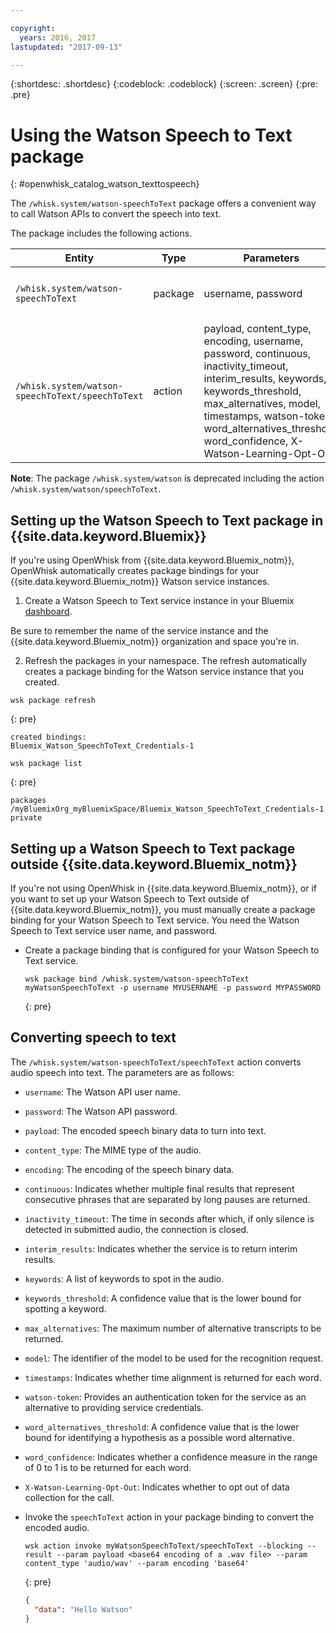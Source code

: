 ```yaml
---

copyright:
  years: 2016, 2017
lastupdated: "2017-09-13"

---
```


{:shortdesc: .shortdesc}
{:codeblock: .codeblock}
{:screen: .screen}
{:pre: .pre}

# Using the Watson Speech to Text package
{: #openwhisk_catalog_watson_texttospeech}

The `/whisk.system/watson-speechToText` package offers a convenient way to call Watson APIs to convert the speech into text.

The package includes the following actions.

| Entity | Type | Parameters | Description |
| --- | --- | --- | --- |
| `/whisk.system/watson-speechToText` | package | username, password | Package to convert speech into text |
| `/whisk.system/watson-speechToText/speechToText` | action | payload, content_type, encoding, username, password, continuous, inactivity_timeout, interim_results, keywords, keywords_threshold, max_alternatives, model, timestamps, watson-token, word_alternatives_threshold, word_confidence, X-Watson-Learning-Opt-Out | Convert audio into text |

**Note**: The package `/whisk.system/watson` is deprecated including the action `/whisk.system/watson/speechToText`.

## Setting up the Watson Speech to Text package in {{site.data.keyword.Bluemix}}

If you're using OpenWhisk from {{site.data.keyword.Bluemix_notm}}, OpenWhisk automatically creates package bindings for your {{site.data.keyword.Bluemix_notm}} Watson service instances.

1. Create a Watson Speech to Text service instance in your Bluemix [dashboard](http://console.ng.Bluemix.net).
  
  Be sure to remember the name of the service instance and the {{site.data.keyword.Bluemix_notm}} organization and space you're in.
  
2. Refresh the packages in your namespace. The refresh automatically creates a package binding for the Watson service instance that you created.
  
  ```
  wsk package refresh
  ```
  {: pre}
  ```
  created bindings:
  Bluemix_Watson_SpeechToText_Credentials-1
  ```
  ```
  wsk package list
  ```
  {: pre}
  ```
  packages
  /myBluemixOrg_myBluemixSpace/Bluemix_Watson_SpeechToText_Credentials-1 private
  ```
  

## Setting up a Watson Speech to Text package outside {{site.data.keyword.Bluemix_notm}}

If you're not using OpenWhisk in {{site.data.keyword.Bluemix_notm}}, or if you want to set up your Watson Speech to Text outside of {{site.data.keyword.Bluemix_notm}}, you must manually create a package binding for your Watson Speech to Text service. You need the Watson Speech to Text service user name, and password.

- Create a package binding that is configured for your Watson Speech to Text service.
  
  ```
  wsk package bind /whisk.system/watson-speechToText myWatsonSpeechToText -p username MYUSERNAME -p password MYPASSWORD
  ```
  {: pre}
  

## Converting speech to text

The `/whisk.system/watson-speechToText/speechToText` action converts audio speech into text. The parameters are as follows:

- `username`: The Watson API user name.
- `password`: The Watson API password.
- `payload`: The encoded speech binary data to turn into text.
- `content_type`: The MIME type of the audio.
- `encoding`: The encoding of the speech binary data.
- `continuous`: Indicates whether multiple final results that represent consecutive phrases that are separated by long pauses are returned.
- `inactivity_timeout`: The time in seconds after which, if only silence is detected in submitted audio, the connection is closed.
- `interim_results`: Indicates whether the service is to return interim results.
- `keywords`: A list of keywords to spot in the audio.
- `keywords_threshold`: A confidence value that is the lower bound for spotting a keyword.
- `max_alternatives`: The maximum number of alternative transcripts to be returned.
- `model`: The identifier of the model to be used for the recognition request.
- `timestamps`: Indicates whether time alignment is returned for each word.
- `watson-token`: Provides an authentication token for the service as an alternative to providing service credentials.
- `word_alternatives_threshold`: A confidence value that is the lower bound for identifying a hypothesis as a possible word alternative.
- `word_confidence`: Indicates whether a confidence measure in the range of 0 to 1 is to be returned for each word.
- `X-Watson-Learning-Opt-Out`: Indicates whether to opt out of data collection for the call.
 

- Invoke the `speechToText` action in your package binding to convert the encoded audio.
  
  ```
  wsk action invoke myWatsonSpeechToText/speechToText --blocking --result --param payload <base64 encoding of a .wav file> --param content_type 'audio/wav' --param encoding 'base64'
  ```
  {: pre}
  ```json
  {
    "data": "Hello Watson"
  }
  ```
  

